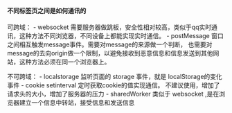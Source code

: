#### 不同标签页之间是如何通讯的

可跨域：
    - websocket 需要服务器做跳板，安全性相对较高，类似于qq实时通讯，这种方法不同浏览器，不同设备上都能实现实时通信。
    - postMessage 窗口之间相互触发message事件。需要对message的来源做一个判断， 也需要对message的去向origin做一个限制，以避免接收到恶意信息和信息发送到其他网站，这种方法必须在同一个浏览器上。


不可跨域： 
    - localstorage  监听页面的 storage 事件，就是 localStorage的变化事件 
    - cookie setinterval 定时获取cookie的值实现通信。 不建议使用，增加了请求头的大小，增加了服务器的压力
    - sharedWorker 类似于 websocket ,是在浏览器建立一个信息中转站，接受信息和发送信息
